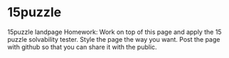 # 15puzzle
15puzzle landpage
Homework:
Work on top of this page and apply the 15 puzzle solvability tester.
Style the page the way you want.
Post the page with github so that you can share it with the public.
